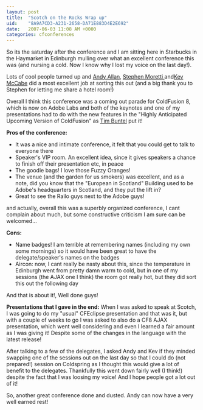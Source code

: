 ```yaml
---
layout: post
title:  "Scotch on the Rocks Wrap up"
uid:	"8A9A7CD3-A231-2658-DA71E883D4E2E692"
date:   2007-06-03 11:08 AM +0000
categories: cfconferences
---
```

So its the saturday after the conference and I am sitting here in Starbucks in the Haymarket in Edinburgh mulling over what an excellent conference this was (and nursing a cold. Now I know why I lost my voice on the last day!).


Lots of cool people turned up and <a href="http://www.creative-restraint.co.uk/">Andy Allan</a>, <a href="http://nil.checksite.co.uk/">Stephen Moretti
</a> and<a href="http://inner-rhythm.co.uk/blog/">Kev McCabe</a> did a most excellent job at sorting this out (and a big thank you to Stephen for letting me share a hotel room!)

Overall I think this conference was a coming out parade for ColdFusion 8, which is now on Adobe Labs and both of the keynotes and one of my presentations had to do with the new features in the "Highly Anticipated Upcoming Version of ColdFusion" as <a href="http://www.buntel.com/blog/index.cfm">Tim Buntel</a> put it!

<strong>Pros of the conference:</strong>
<ul>
	<li>It was a nice and intimate conference, it felt that you could get to talk to everyone there</li>
	<li>Speaker's VIP room. An excellent idea, since it gives speakers a chance to finish off their presentation etc, in peace</li>
	<li>The goodie bags! I love those Fuzzy Oranges!</li>
	<li>The venue (and the garden for us smokers) was excellent, and as a note, did you know that the "European in Scotland" Building used to be Adobe's headquarters in Scotland, and they put the lift in?</li>
	<li>Great to see the Railo guys next to the Adobe guys!</li>
</ul>

and actually, overall this was a superbly organized conference, I cant complain about much, but some constructive criticism I am sure can be welcomed...

<strong>Cons:</strong>
<ul>
	<li>Name badges! I am terrible at remembering names (including my own some mornings) so it would have been great to have the delegate/speaker's names on the badges</li>
	<li>Aircon: now, I cant really be nasty about this, since the temperature in Edinburgh went from pretty damn warm to cold, but in one of my sessions (the AJAX one I think) the room got really hot, but they did sort this out the following day</li>
</ul>

And that is about it!, Well done guys!

<strong>Presentations that I gave in the end:</strong>
When I was asked to speak at Scotch, I was going to do my "usual" CFEclipse presentation and that was it, but with a couple of weeks to go I was asked to also do a CF8 AJAX presentation, which went well considering and even I learned a fair amount as I was giving it! Despite some of the changes in the language with the latest release!

After talking to a few of the delegates, I asked Andy and Kev if they minded swapping one of the sessions out on the last day so that I could do (not prepared!) session on Coldspring as I thought this would give a lot of benefit to the delegates. Thankfully this went down fairly well (I think!) despite the fact that I was loosing my voice! And I hope people got a lot out of it!

So, another great conference done and dusted. Andy can now have a very well earned rest!